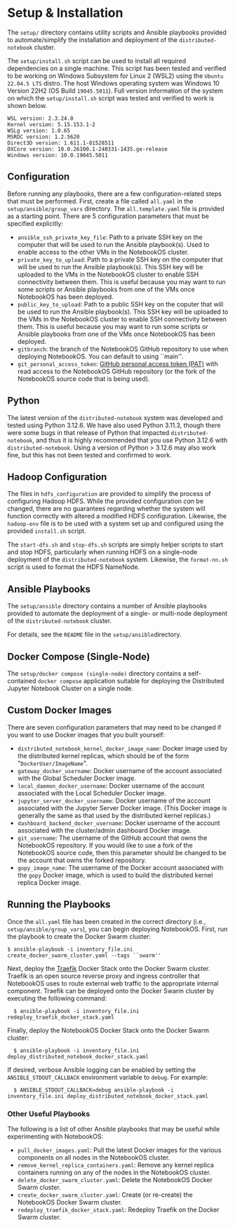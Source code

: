 # Setup & Installation

The `setup/` directory contains utility scripts and Ansible playbooks provided to automate/simplify the installation 
and deployment of the `distributed-notebook` cluster.

The `setup/install.sh` script can be used to install all required dependencies on a single machine. This script has been
tested and verified to be working on Windows Subsystem for Linux 2 (WSL2) using the `Ubuntu 22.04.5 LTS` distro. The host
Windows operating system was Windows 10 Version 22H2 (OS Build `19045.5011`). Full version information of the system on 
which the `setup/install.sh` script was tested and verified to work is shown below.
```shell
WSL version: 2.3.24.0
Kernel version: 5.15.153.1-2
WSLg version: 1.0.65
MSRDC version: 1.2.5620
Direct3D version: 1.611.1-81528511
DXCore version: 10.0.26100.1-240331-1435.ge-release
Windows version: 10.0.19045.5011
```

## Configuration

Before running any playbooks, there are a few configuration-related steps that must be performed. First, create a file called `all.yaml` in the `setup/ansible/group_vars` directory. The `all.template.yaml` file is provided as a starting point. There are 5 configuration parameters that must be specified explicitly:
- `ansible_ssh_private_key_file`: Path to a private SSH key on the computer that will be used to run the Ansible playbook(s). Used to enable access to the other VMs in the NotebookOS cluster.
- `private_key_to_upload`: Path to a private SSH key on the computer that will be used to run the Ansible playbook(s). This SSH key will be uploaded to the VMs in the NotebookOS cluster to enable SSH connectivity between them. This is useful because you may want to run some scripts or Ansible playbooks from one of the VMs once NotebookOS has been deployed.
- `public_key_to_upload`: Path to a public SSH key on the coputer that will be used to run the Ansible playbook(s). This SSH key will be uploaded to the VMs in the NotebookOS cluster to enable SSH connectivity between them. This is useful because you may want to run some scripts or Ansible playbooks from one of the VMs once NotebookOS has been deployed.
- `gitbranch`: the branch of the NotebookOS GitHub repository to use when deploying NotebookOS. You can default to using ``main''.
- `git_personal_access_token`: [GitHub personal access token (PAT)](https://docs.github.com/en/authentication/keeping-your-account-and-data-secure/managing-your-personal-access-tokens) with read access to the NotebookOS GitHub repository (or the fork of the NotebookOS source code that is being used).

## Python

The latest version of the `distributed-notebook` system was developed and tested using Python 3.12.6. We have also
used Python 3.11.3, though there were some bugs in that release of Python that impacted `distributed-notebook`, and thus
it is highly recommended that you use Python 3.12.6 with `distributed-notebook`. Using a version of Python > 3.12.6 may
also work fine, but this has not been tested and confirmed to work.

## Hadoop Configuration

The files in `hdfs_configuration` are provided to simplify the process of configuring Hadoop HDFS. While the provided
configuration _can_ be changed, there are no guarantees regarding whether the system will function correctly with
altered a modified HDFS configuration. Likewise, the `hadoop-env` file is to be used with a system set up and configured
using the provided `install.sh` script.

The `start-dfs.sh` and `stop-dfs.sh` scripts are simply helper scripts to start and stop HDFS, particularly when 
running HDFS on a single-node deployment of the `distributed-notebook` system. Likewise, the `format-nn.sh` script
is used to format the HDFS NameNode.

## Ansible Playbooks

The `setup/ansible` directory contains a number of Ansible playbooks provided to automate the deployment of a 
single- or multi-node deployment of the `distributed-notebook` cluster. 

For details, see the `README` file in the `setup/ansible`directory.

## Docker Compose (Single-Node)

The `setup/docker compose (single-node)` directory contains a self-contained `docker compose` application suitable for 
deploying the Distributed Jupyter Notebook Cluster on a single node.

## Custom Docker Images
There are seven configuration parameters that may need to be changed if you want to use Docker images that you built yourself:
- `distributed_notebook_kernel_docker_image_name`: Docker image used by the distributed kernel replicas, which should be of the form "`DockerUser/ImageName`".
- `gateway_docker_username`: Docker username of the account associated with the Global Scheduler Docker image.
- `local_daemon_docker_username`: Docker username of the account associated with the Local Scheduler Docker image.
- `jupyter_server_docker_username`: Docker username of the account associated with the Jupyter Server Docker image. (This Docker image is generally the same as that used by the distributed kernel replicas.)
- `dashboard_backend_docker_username`: Docker username of the account associated with the cluster/admin dashboard Docker image.
- `git_username`: The username of the GitHub account that owns the NotebookOS repository. If you would like to use a fork of the NotebookOS source code, then this parameter should be changed to be the account that owns the forked repository.
- `gopy_image_name`: The username of the Docker account associated with the `gopy` Docker image, which is used to build the distributed kernel replica Docker image.

## Running the Playbooks

Once the `all.yaml` file has been created in the correct directory (i.e., `setup/ansible/group_vars`), you can begin deploying NotebookOS. First, run the playbook to create the Docker Swarm cluster:
``` shell
$ ansible-playbook -i inventory_file.ini create_docker_swarm_cluster.yaml --tags ``swarm''
```

Next, deploy the [Traefik](https://traefik.io/traefik) Docker Stack onto the Docker Swarm cluster. Traefik is an open source reverse proxy and ingress controller that NotebookOS uses to route external web traffic to the appropriate internal component. Traefik can be deployed onto the Docker Swarm cluster by executing the following command:
``` shell
  $ ansible-playbook -i inventory_file.ini redeploy_traefik_docker_stack.yaml
```

Finally, deploy the NotebookOS Docker Stack onto the Docker Swarm cluster:
``` shell
  $ ansible-playbook -i inventory_file.ini deploy_distributed_notebook_docker_stack.yaml
```

If desired, verbose Ansible logging can be enabled by setting the `ANSIBLE_STDOUT_CALLBACK` environment variable to `debug`. For example:
``` shell
  $ ANSIBLE_STDOUT_CALLBACK=debug ansible-playbook -i inventory_file.ini deploy_distributed_notebook_docker_stack.yaml
```

### Other Useful Playbooks 

The following is a list of other Ansible playbooks that may be useful while experimenting with NotebookOS:
- `pull_docker_images.yaml`: Pull the latest Docker images for the various components on all nodes in the NotebookOS cluster.
- `remove_kernel_replica_containers.yaml`: Remove any kernel replica containers running on any of the nodes in the NotebookOS cluster.
- `delete_docker_swarm_cluster.yaml`: Delete the NotebookOS Docker Swarm cluster. 
- `create_docker_swarm_cluster.yaml`: Create (or re-create) the NotebookOS Docker Swarm cluster. 
- `redeploy_traefik_docker_stack.yaml`: Redeploy Traefik on the Docker Swarm cluster.
